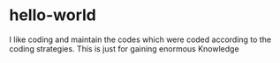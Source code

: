 # hello-world
I like coding and maintain the codes which were coded according to the coding strategies. 
This is just for gaining enormous Knowledge
